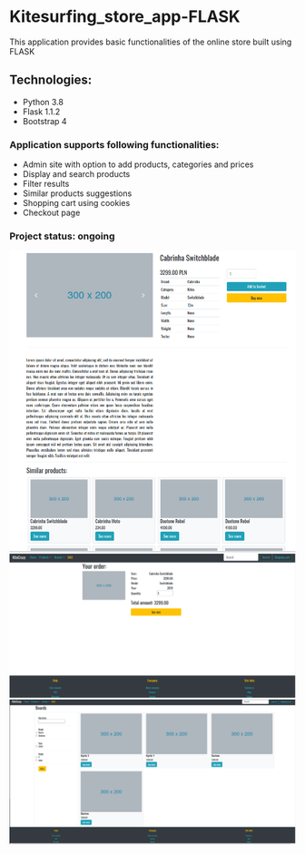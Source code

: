 # Kitesurfing_store_app-FLASK
This application provides basic functionalities of the online store built using FLASK
## Technologies:
* Python 3.8
* Flask 1.1.2
* Bootstrap 4

### Application supports following functionalities:
* Admin site with option to add products, categories and prices
* Display and search products
* Filter results
* Similar products suggestions  
* Shopping cart using cookies
* Checkout page

### Project status: ongoing
![hotel_overview](static/github_product_details.png)
![hotel_dashboard](static/github_basket.png)
![hotel_hotel_price_input](static/github_filtering.png)